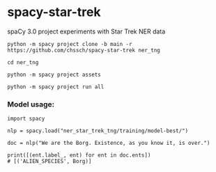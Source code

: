 # spacy-star-trek
spaCy 3.0 project experiments with Star Trek NER data

```python -m spacy project clone -b main -r https://github.com/chssch/spacy-star-trek ner_tng```

```cd ner_tng```

```python -m spacy project assets```


```python -m spacy project run all```


### Model usage:
```
import spacy

nlp = spacy.load("ner_star_trek_tng/training/model-best/")

doc = nlp("We are the Borg. Existence, as you know it, is over.")

print([(ent.label_, ent) for ent in doc.ents])
# [('ALIEN_SPECIES', Borg)]
```
